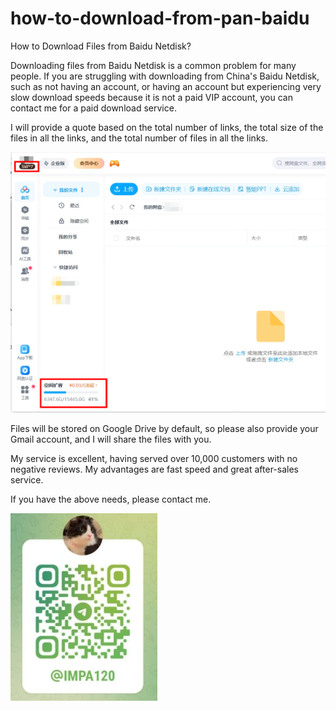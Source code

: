 # how-to-download-from-pan-baidu

How to Download Files from Baidu Netdisk?

Downloading files from Baidu Netdisk is a common problem for many people. If you are struggling with downloading from China's Baidu Netdisk, such as not having an account, or having an account but experiencing very slow download speeds because it is not a paid VIP account, you can contact me for a paid download service.

I will provide a quote based on the total number of links, the total size of the files in all the links, and the total number of files in all the links.

![baidu netdisk](./img/baidu.png)

Files will be stored on Google Drive by default, so please also provide your Gmail account, and I will share the files with you.

My service is excellent, having served over 10,000 customers with no negative reviews. My advantages are fast speed and great after-sales service.

If you have the above needs, please contact me.

![TG](./img/tg.jpg)
